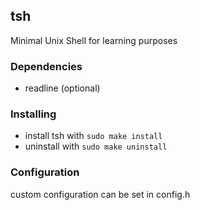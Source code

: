 
## tsh
Minimal Unix Shell for learning purposes

### Dependencies
* readline (optional)

### Installing
* install tsh with `sudo make install`
* uninstall with `sudo make uninstall`

### Configuration
custom configuration can be set in config.h

